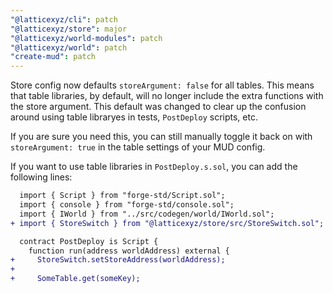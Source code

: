 ```yaml
---
"@latticexyz/cli": patch
"@latticexyz/store": major
"@latticexyz/world-modules": patch
"@latticexyz/world": patch
"create-mud": patch
---
```


Store config now defaults `storeArgument: false` for all tables. This means that table libraries, by default, will no longer include the extra functions with the store argument. This default was changed to clear up the confusion around using table libraryes in tests, `PostDeploy` scripts, etc.

If you are sure you need this, you can still manually toggle it back on with `storeArgument: true` in the table settings of your MUD config.

If you want to use table libraries in `PostDeploy.s.sol`, you can add the following lines:

```diff
  import { Script } from "forge-std/Script.sol";
  import { console } from "forge-std/console.sol";
  import { IWorld } from "../src/codegen/world/IWorld.sol";
+ import { StoreSwitch } from "@latticexyz/store/src/StoreSwitch.sol";

  contract PostDeploy is Script {
    function run(address worldAddress) external {
+     StoreSwitch.setStoreAddress(worldAddress);
+
+     SomeTable.get(someKey);
```
